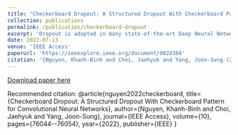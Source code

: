 ```yaml
---
title: "Checkerboard Dropout: A Structured Dropout With Checkerboard Pattern for Convolutional Neural Networks"
collection: publications
permalink: /publication/checkerboard-dropout
excerpt: 'Dropout is adopted in many state-of-the-art Deep Neural Networks (DNNs) to ease the overfitting problem by randomly removing features from feature maps. However, previous studies show the limitations of dropout application to Convolutional Neural Networks (CNNs) due to an increase in spatial correlation of the zeroed-out values in the output feature maps, which limits the generalization and performance of the network. Recently, DropBlock has been successfully applied as an efficient structured dropout to mitigate the spatial correlation problem by dropping a continuous region and to allay the randomness of the conventional dropout. However, DropBlock does not completely remove the randomness. The reason is because DropBlock still randomly chooses the center points to generate regions to drops. This paper proposes a novel method, Checkerboard Dropout, to handle the randomness of the conventional dropout as well as DropBlock and to further reduce the spatial correlation between the zeroed-out values in output feature maps. The proposed method is evaluated with large-scale image classification and object detection tasks. Experimental results show that the proposed Checkerboard Dropout improves the top-1 accuracy by 2.17% for a baseline of ResNet-50 on ImageNet dataset, 1.44% AP for a baseline of RetinaNet with ResNet-50 + FPN backbone and outperformed the previous approach - DropBlock - 0.3% top-1 accuracy for ImageNet dataset and 0.64% AP for MS COCO dataset. Furthermore, the proposed Checkerboard Dropout also improves the model generalization, localization and segmentation capability toward complex objects through Grad-CAM and instance segmentation visualizations.'
date: 2022-07-13
venue: 'IEEE Access'
paperurl: 'https://ieeexplore.ieee.org/document/9828384'
citation: '{Nguyen, Khanh-Binh and Choi, Jaehyuk and Yang, Joon-Sung (2022). &quot;Checkerboard Dropout: A Structured Dropout With Checkerboard Pattern for Convolutional Neural Networks.&quot; <i>IEEE Access</i>. 10.'
---
```



[Download paper here](https://ieeexplore.ieee.org/document/9828384)

Recommended citation:
@article{nguyen2022checkerboard,
  title={Checkerboard Dropout: A Structured Dropout With Checkerboard Pattern for Convolutional Neural Networks},
  author={Nguyen, Khanh-Binh and Choi, Jaehyuk and Yang, Joon-Sung},
  journal={IEEE Access},
  volume={10},
  pages={76044--76054},
  year={2022},
  publisher={IEEE}
}